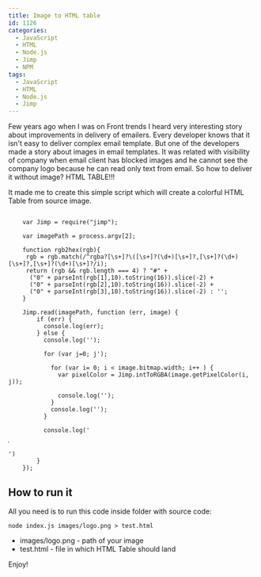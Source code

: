 ```yaml
---
title: Image to HTML table
id: 1126
categories:
  - JavaScript
  - HTML
  - Node.js
  - Jimp
  - NPM
tags:
  - JavaScript
  - HTML
  - Node.js
  - Jimp
---
```


Few years ago when I was on Front trends I heard very interesting story about improvements in delivery of emailers. 
Every developer knows that it isn't easy to deliver complex email template. But one of the developers made a story about
images in email templates. It was related with visibility of company when email client has blocked images and he cannot
see the company logo because he can read only text from email. So how to deliver it without image? HTML TABLE!!!

It made me to create this simple script which will create a colorful HTML Table from source image.

<pre class="line-numbers"><code class="language-javascript">
    var Jimp = require("jimp");

    var imagePath = process.argv[2];

    function rgb2hex(rgb){
     rgb = rgb.match(/^rgba?[\s+]?\([\s+]?(\d+)[\s+]?,[\s+]?(\d+)[\s+]?,[\s+]?(\d+)[\s+]?/i);
     return (rgb && rgb.length === 4) ? "#" +
      ("0" + parseInt(rgb[1],10).toString(16)).slice(-2) +
      ("0" + parseInt(rgb[2],10).toString(16)).slice(-2) +
      ("0" + parseInt(rgb[3],10).toString(16)).slice(-2) : '';
    }

    Jimp.read(imagePath, function (err, image) {
        if (err) {
          console.log(err);
        } else {
          console.log('<table style="border-collapse: collapse; width: '+image.bitmap.width+'px; border: 0">');

          for (var j=0; j<image.bitmap.height; j++) {
            console.log('<tr>');

            for (var i= 0; i < image.bitmap.width; i++ ) {
              var pixelColor = Jimp.intToRGBA(image.getPixelColor(i, j));

              console.log('<td style="height: 1px; width: 1px; padding: 0; border: 0; background-color:');
              console.log( rgb2hex('rgb('+pixelColor.r+','+pixelColor.g+','+pixelColor.b+')') );
              console.log('"></td>');
            }
            console.log('</tr>');
          }

          console.log('</table>')
        }
    });
</code></pre>

## How to run it

All you need is to run this code inside folder with source code:
<pre class="line-numbers"><code class="language-javascript">node index.js images/logo.png > test.html</code></pre>

* images/logo.png - path of your image
* test.html - file in which HTML Table should land

Enjoy!

